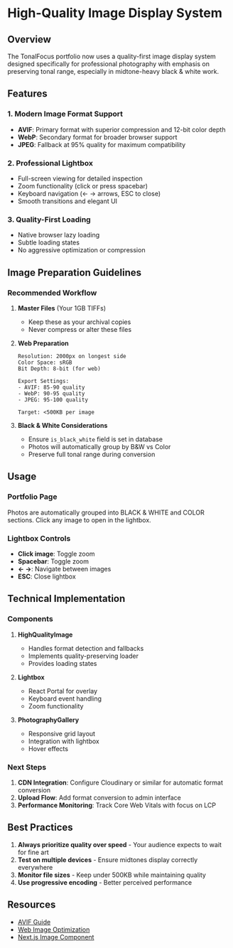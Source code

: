 # High-Quality Image Display System

## Overview
The TonalFocus portfolio now uses a quality-first image display system designed specifically for professional photography with emphasis on preserving tonal range, especially in midtone-heavy black & white work.

## Features

### 1. Modern Image Format Support
- **AVIF**: Primary format with superior compression and 12-bit color depth
- **WebP**: Secondary format for broader browser support
- **JPEG**: Fallback at 95% quality for maximum compatibility

### 2. Professional Lightbox
- Full-screen viewing for detailed inspection
- Zoom functionality (click or press spacebar)
- Keyboard navigation (← → arrows, ESC to close)
- Smooth transitions and elegant UI

### 3. Quality-First Loading
- Native browser lazy loading
- Subtle loading states
- No aggressive optimization or compression

## Image Preparation Guidelines

### Recommended Workflow

1. **Master Files** (Your 1GB TIFFs)
   - Keep these as your archival copies
   - Never compress or alter these files

2. **Web Preparation**
   ```
   Resolution: 2000px on longest side
   Color Space: sRGB
   Bit Depth: 8-bit (for web)
   
   Export Settings:
   - AVIF: 85-90 quality
   - WebP: 90-95 quality  
   - JPEG: 95-100 quality
   
   Target: <500KB per image
   ```

3. **Black & White Considerations**
   - Ensure `is_black_white` field is set in database
   - Photos will automatically group by B&W vs Color
   - Preserve full tonal range during conversion

## Usage

### Portfolio Page
Photos are automatically grouped into BLACK & WHITE and COLOR sections. Click any image to open in the lightbox.

### Lightbox Controls
- **Click image**: Toggle zoom
- **Spacebar**: Toggle zoom
- **← →**: Navigate between images
- **ESC**: Close lightbox

## Technical Implementation

### Components

1. **HighQualityImage**
   - Handles format detection and fallbacks
   - Implements quality-preserving loader
   - Provides loading states

2. **Lightbox**
   - React Portal for overlay
   - Keyboard event handling
   - Zoom functionality

3. **PhotographyGallery**
   - Responsive grid layout
   - Integration with lightbox
   - Hover effects

### Next Steps

1. **CDN Integration**: Configure Cloudinary or similar for automatic format conversion
2. **Upload Flow**: Add format conversion to admin interface
3. **Performance Monitoring**: Track Core Web Vitals with focus on LCP

## Best Practices

1. **Always prioritize quality over speed** - Your audience expects to wait for fine art
2. **Test on multiple devices** - Ensure midtones display correctly everywhere
3. **Monitor file sizes** - Keep under 500KB while maintaining quality
4. **Use progressive encoding** - Better perceived performance

## Resources

- [AVIF Guide](https://avif.io/)
- [Web Image Optimization](https://web.dev/fast/#optimize-your-images)
- [Next.js Image Component](https://nextjs.org/docs/pages/api-reference/components/image)
